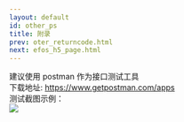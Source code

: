 ```yaml
---
layout: default
id: other_ps
title: 附录
prev: oter_returncode.html
next: efos_h5_page.html
---
```


建议使用 postman 作为接口测试工具  
下载地址: https://www.getpostman.com/apps   
测试截图示例：  
![](http://osv2a938x.bkt.clouddn.com/xxx.png)